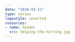 ```yaml
---
date: "2018-03-11"
type: series
logostyle: inverted
resources:
- name: header
  src: helping-the-hurting.jpg
---
```


